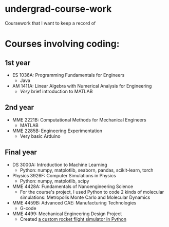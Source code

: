 # undergrad-course-work
Coursework that I want to keep a record of

# Courses involving coding:
## 1st year
- ES 1036A: Programming Fundamentals for Engineers
    - Java
- AM 1411A: Linear Algebra with Numerical Analysis for Engineering
    - *Very* brief introduction to MATLAB
## 2nd year
- MME 2221B: Computational Methods for Mechanical Engineers
    - MATLAB
- MME 2285B: Engineering Experimentation
    - Very basic Arduino
## Final year
- DS 3000A: Introduction to Machine Learning
    - Python: numpy, matplotlib, seaborn, pandas, scikit-learn, torch
- Physics 3926F: Computer Simulations in Physics
    - Python: numpy, matplotlib, scipy
- MME 4428A: Fundamentals of Nanoengineering Science
    - For the course's project, I used Python to code 2 kinds of molecular simulations: Metropolis Monte Carlo and Molecular Dynamics
- MME 4459B: Advanced CAE: Manufacturing Technologies
    - G-code
- MME 4499: Mechanical Engineering Design Project
    - Created [a custom rocket flight simulator in Python](https://github.com/chasgior214/airbrakes-capstone)
